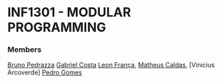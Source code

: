 # INF1301 - MODULAR PROGRAMMING

### Members

[Bruno Pedrazza](https://github.com/brunopedrazza)
[Gabriel Costa](https://github.com/ogabrielp)
[Leon França](https://github.com/FMleon1805),
[Matheus Caldas](https://github.com/matheuscaldasrj),
[Vinicius Arcoverde]
[Pedro Gomes](https://github.com/Helvets)
